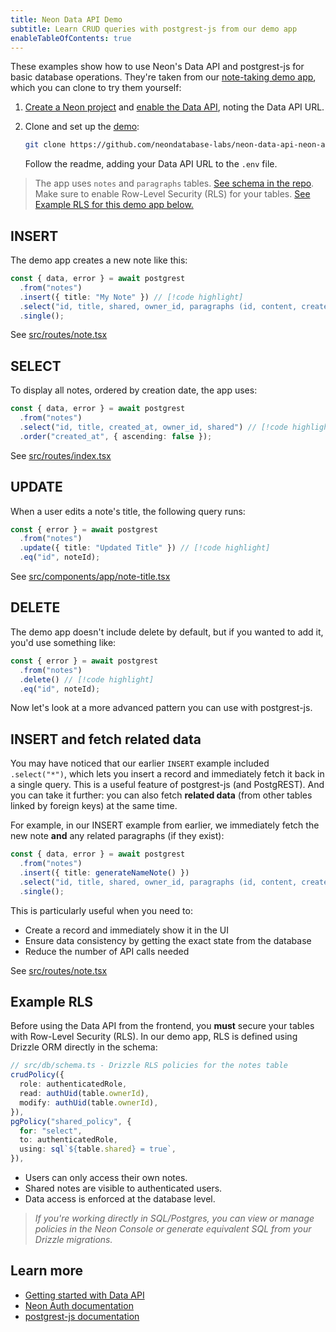 ```yaml
---
title: Neon Data API Demo
subtitle: Learn CRUD queries with postgrest-js from our demo app
enableTableOfContents: true
---
```


These examples show how to use Neon's Data API and postgrest-js for basic database operations. They're taken from our [note-taking demo app](https://github.com/neondatabase-labs/neon-data-api-neon-auth), which you can clone to try them yourself:

1. [Create a Neon project](https://pg.new) and [enable the Data API](/docs/data-api/get-started#enabling-the-data-api), noting the Data API URL.
2. Clone and set up the [demo](https://github.com/neondatabase-labs/neon-data-api-neon-auth):

   ```bash
   git clone https://github.com/neondatabase-labs/neon-data-api-neon-auth
   ```

   Follow the readme, adding your Data API URL to the `.env` file.

> The app uses `notes` and `paragraphs` tables. [See schema in the repo](https://github.com/neondatabase-labs/neon-data-api-neon-auth/blob/main/src/db/schema.ts). 
> Make sure to enable Row-Level Security (RLS) for your tables. [See Example RLS for this demo app below.](#example-rls)

<Steps>

## INSERT

The demo app creates a new note like this:
```typescript
const { data, error } = await postgrest
  .from("notes")
  .insert({ title: "My Note" }) // [!code highlight]
  .select("id, title, shared, owner_id, paragraphs (id, content, created_at, note_id)")
  .single();
```

See [src/routes/note.tsx](https://github.com/neondatabase-labs/neon-data-api-neon-auth/blob/main/src/routes/note.tsx)

## SELECT

To display all notes, ordered by creation date, the app uses:

```typescript
const { data, error } = await postgrest
  .from("notes")
  .select("id, title, created_at, owner_id, shared") // [!code highlight]
  .order("created_at", { ascending: false });
```

See [src/routes/index.tsx](https://github.com/neondatabase-labs/neon-data-api-neon-auth/blob/main/src/routes/index.tsx)

## UPDATE

When a user edits a note's title, the following query runs:

```typescript
const { error } = await postgrest
  .from("notes")
  .update({ title: "Updated Title" }) // [!code highlight]
  .eq("id", noteId);
```

See [src/components/app/note-title.tsx](https://github.com/neondatabase-labs/neon-data-api-neon-auth/blob/main/src/components/app/note-title.tsx)

## DELETE

The demo app doesn't include delete by default, but if you wanted to add it, you'd use something like:

```typescript
const { error } = await postgrest
  .from("notes")
  .delete() // [!code highlight]
  .eq("id", noteId);
```

Now let's look at a more advanced pattern you can use with postgrest-js.

## INSERT and fetch related data

You may have noticed that our earlier `INSERT` example included `.select("*")`, which lets you insert a record and immediately fetch it back in a single query. This is a useful feature of postgrest-js (and PostgREST). And you can take it further: you can also fetch **related data** (from other tables linked by foreign keys) at the same time.

For example, in our INSERT example from earlier, we immediately fetch the new note **and** any related paragraphs (if they exist):

```typescript
const { data, error } = await postgrest
  .from("notes")
  .insert({ title: generateNameNote() })
  .select("id, title, shared, owner_id, paragraphs (id, content, created_at, note_id)") // [!code highlight]
  .single();
```

This is particularly useful when you need to:

- Create a record and immediately show it in the UI
- Ensure data consistency by getting the exact state from the database
- Reduce the number of API calls needed

See [src/routes/note.tsx](https://github.com/neondatabase-labs/neon-data-api-neon-auth/blob/main/src/routes/note.tsx)

</Steps>

## Example RLS

Before using the Data API from the frontend, you **must** secure your tables with Row-Level Security (RLS). In our demo app, RLS is defined using Drizzle ORM directly in the schema:

```typescript
// src/db/schema.ts - Drizzle RLS policies for the notes table
crudPolicy({
  role: authenticatedRole,
  read: authUid(table.ownerId),
  modify: authUid(table.ownerId),
}),
pgPolicy("shared_policy", {
  for: "select",
  to: authenticatedRole,
  using: sql`${table.shared} = true`,
}),
```

- Users can only access their own notes.
- Shared notes are visible to authenticated users.
- Data access is enforced at the database level.

> _If you're working directly in SQL/Postgres, you can view or manage policies in the Neon Console or generate equivalent SQL from your Drizzle migrations._

## Learn more

- [Getting started with Data API](/docs/data-api/get-started)
- [Neon Auth documentation](/docs/guides/neon-auth)
- [postgrest-js documentation](https://github.com/supabase/postgrest-js)
